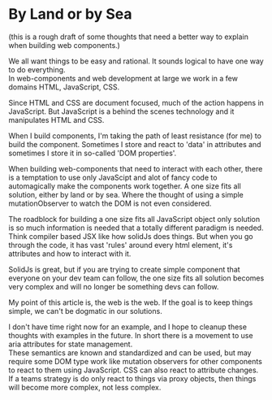 # By Land or by Sea

(this is a rough draft of some thoughts that need a better way to explain when building web components.)

We all want things to be easy and rational.  It sounds logical to have one way to do everything.  
In web-components and web development at large we work in a few domains HTML, JavaScript, CSS.

Since HTML and CSS are document focused, much of the action happens in JavaScript.
But JavaScript is a behind the scenes technology and it manipulates HTML and CSS.

When I build components, I'm taking the path of least resistance (for me) to build the component.
Sometimes I store and react to 'data' in attributes and sometimes I store it in so-called 'DOM properties'.

When building web-components that need to interact with each other, there is a temptation to use only JavaScipt and alot of fancy code to automagically make the components work together.
A one size fits all solution, either by land or by sea.  Where the thought of using a simple mutationObserver to watch the DOM is not even considered.

The roadblock for building a one size fits all JavaScript object only solution is so much information is needed that a totally different paradigm is needed.
Think compiler based JSX like how solidJs does things. But when you go through the code, it has vast 'rules' around every html element, it's attributes and how to interact with it.

SolidJs is great, but if you are trying to create simple component that everyone on your dev team can follow, the one size fits all solution becomes very complex and will no longer 
be something devs can follow.

My point of this article is, the web is the web. If the goal is to keep things simple, we can't be dogmatic in our solutions.

I don't have time right now for an example, and I hope to cleanup these thoughts with examples in the future.
In short there is a movement to use aria attributes for state management.  
These semantics are known and standardized and can be used, but may require some DOM type work like mutation observers for other components to react to them using JavaScript.
CSS can also react to attribute changes. If a teams strategy is do only react to things via proxy objects, then things will become more complex, not less complex.

